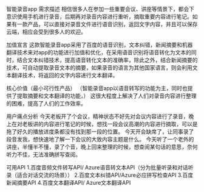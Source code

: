 智能录音app
需求描述
相信很多人在参加一些重要会议、讲座等情景下，都会下意识使用手机进行录音，后期再对录音内容进行重听，摘取重要内容进行笔记。如果有一款产品，可以直接对录音文件进行语音识别，返回文字内容，并且可以保存云端，相应会受到很多人的欢迎。

加值宣言
这款智能录音app采用了百度的语音识别，文本纠错，新闻摘要和机器翻译技术来对app的功能进行加值和优化，在采用语音识别将语音转化为文本的同时，结合文本纠错技术，提高语音转化文本的准确率，除此之外，结合新闻摘要的技术，可自动提取录音文本的摘要，如果录音的语言为其他国家语言，则会利用文本翻译技术，将返回的文字内容进行文本翻译。

核心价值（最小可行性产品）
（智能录音app以语音转写的功能为主，同时也提供了提取摘要和文本翻译的功能，）
这很大程度上解决了人们对录音内容进行整理的困难，提高了人们的工作效率。

用户痛点分析
今天老板开了个会议，精神状态不好先对会议内容进行了录音，晚上在对老板讲的内容进行笔记的时候，想找一段会议高潮的内容进行摘取，可以是拖了好久的播放进度条都没有找到那一段的位置。
今天开会缺席了，让同事录了段音发我，想快速地了解一下会议的大致内容主题是什么。
今天听了一个老外的讲座，半懂半不懂，录了个音，晚上回来整理的时候，想查阅某句话的意思，奈何听力不佳，无法准确拼写查阅。

可用API
1.百度音频文件转写API/ Azure语音转文本API（分为批量听录和对话听录（适合对话交流的场景））
2.百度文本纠错API/Azure必应拼写检查API
3.百度新闻摘要API
4.百度文本翻译API/ Azure文本翻译API

